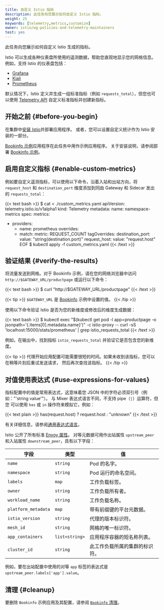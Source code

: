 ```yaml
---
title: 自定义 Istio 指标
description: 此任务向您展示如何自定义 Istio 指标。
weight: 25
keywords: [telemetry,metrics,customize]
owner: istio/wg-policies-and-telemetry-maintainers
test: yes
---
```


此任务向您展示如何自定义 Istio 生成的指标。

Istio 可以生成各种仪表盘所使用的遥测数据，帮助您直观地显示您的网格信息。
例如，支持 Istio 的仪表盘包括：

* [Grafana](/zh/docs/tasks/observability/metrics/using-istio-dashboard/)
* [Kiali](/zh/docs/tasks/observability/kiali/)
* [Prometheus](/zh/docs/tasks/observability/metrics/querying-metrics/)

默认情况下，Istio 定义并生成一组标准指标（例如 `requests_total`），但您也可以使用
[Telemetry API](/zh/docs/tasks/observability/telemetry/)
自定义标准指标并创建新指标。

## 开始之前  {#before-you-begin}

在集群中[安装 Istio](/zh/docs/setup/)并部署应用程序。
或者，您可以设置自定义统计作为 Istio 安装的一部分。

[Bookinfo 示例](/zh/docs/examples/bookinfo/)应用程序在此任务中用作示例应用程序。
关于安装说明，请参阅部署 [Bookinfo 示例](/zh/docs/examples/bookinfo/#deploying-the-application)。

## 启用自定义指标  {#enable-custom-metrics}

例如要自定义遥测指标，可以使用以下命令，沿着入站和出站方向，将 `request_host`
和 `destination_port` 维度添加到同由 Gateway 和 Sidecar 发出的 `requests_total`：

{{< text bash >}}
$ cat <<EOF > ./custom_metrics.yaml
apiVersion: telemetry.istio.io/v1alpha1
kind: Telemetry
metadata:
  name: namespace-metrics
spec:
  metrics:
  - providers:
    - name: prometheus
    overrides:
    - match:
        metric: REQUEST_COUNT
      tagOverrides:
        destination_port:
          value: "string(destination.port)"
        request_host:
          value: "request.host"
EOF
$ kubectl apply -f custom_metrics.yaml
{{< /text >}}

## 验证结果  {#verify-the-results}

将流量发送到网格。对于 Bookinfo 示例，请在您的网络浏览器中访问
`http://$GATEWAY_URL/productpage` 或运行以下命令：

{{< text bash >}}
$ curl "http://$GATEWAY_URL/productpage"
{{< /text >}}

{{< tip >}}
`$GATEWAY_URL` 是 [Bookinfo](/zh/docs/examples/bookinfo/) 示例中设置的值。
{{< /tip >}}

使用以下命令验证 Istio 是否为您的新维度或修改后的维度生成数据：

{{< text bash >}}
$ kubectl exec "$(kubectl get pod -l app=productpage -o jsonpath='{.items[0].metadata.name}')" -c istio-proxy -- curl -sS 'localhost:15000/stats/prometheus' | grep istio_requests_total
{{< /text >}}

例如，在输出中，找到指标 `istio_requests_total` 并验证它是否包含您的新维度。

{{< tip >}}
代理开始应用配置可能需要很短的时间。如果未收到该指标，您可以在稍等片刻后重试发送请求，
然后再次查找该指标。
{{< /tip >}}

## 对值使用表达式  {#use-expressions-for-values}

指标配置中的值是常用表达式，这意味着您
JSON 中的字符必须双引号（例如："'string value'"）。
与 Mixer 表达式语言不同，不支持 pipe（`|`）运算符，但您
可以使用 `has` 或 `in` 操作符来模拟它，例如：

{{< text plain >}}
has(request.host) ? request.host : "unknown"
{{< /text >}}

有关详细信息，请参阅[通用表达式语言](https://opensource.google/projects/cel)。

Istio 公开了所有标准 [Envoy 属性](https://www.envoyproxy.io/docs/envoy/latest/intro/arch_overview/advanced/attributes)。
对等元数据可用作出站属性 `upstream_peer` 和入站属性 `downstream_peer`，具有以下字段：

|字段  | 类型  | 值 |
|---|---|---|
| `name` | `string` | Pod 的名字。 |
| `namespace` | `string` | Pod 运行的命名空间。 |
| `labels` | `map` | 工作负载标签。 |
| `owner` | `string` | 工作负载所有者。|
| `workload_name` | `string` | 工作负载名称。 |
| `platform_metadata` | `map` | 带有前缀键的平台元数据。 |
| `istio_version` | `string` | 代理的版本标识符。 |
| `mesh_id` | `string` | 网格的唯一标识符。 |
| `app_containers` | `list<string>` | 应用程序容器的短名称列表。 |
| `cluster_id` | `string` | 此工作负载所属的集群的标识符。 |

例如，要在出站配置中使用的对等 `app` 标签的表达式是
`upstream_peer.labels['app'].value`。

## 清理  {#cleanup}

要删除 `Bookinfo` 示例应用及其配置，请参阅 [`Bookinfo` 清理](/zh/docs/examples/bookinfo/#cleanup)。
